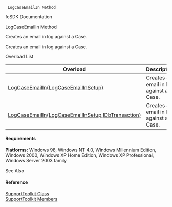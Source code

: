 ﻿     LogCaseEmailIn Method                                                   

fcSDK Documentation

LogCaseEmailIn Method

Creates an email in log against a Case.

Creates an email in log against a Case.

Overload List

| Overload | Description |
| --- | --- |
| [LogCaseEmailIn(LogCaseEmailInSetup)](FChoice.Toolkits.Clarify~FChoice.Toolkits.Clarify.Support.SupportToolkit~LogCaseEmailIn(LogCaseEmailInSetup).md) | Creates an email in log against a Case.   |
| [LogCaseEmailIn(LogCaseEmailInSetup,IDbTransaction)](FChoice.Toolkits.Clarify~FChoice.Toolkits.Clarify.Support.SupportToolkit~LogCaseEmailIn(LogCaseEmailInSetup,IDbTransaction).md) | Creates an email in log against a Case.   |

#### Requirements

**Platforms:** Windows 98, Windows NT 4.0, Windows Millennium Edition, Windows 2000, Windows XP Home Edition, Windows XP Professional, Windows Server 2003 family

See Also

#### Reference

[SupportToolkit Class](FChoice.Toolkits.Clarify~FChoice.Toolkits.Clarify.Support.SupportToolkit.md)  
[SupportToolkit Members](FChoice.Toolkits.Clarify~FChoice.Toolkits.Clarify.Support.SupportToolkit_members.md)
